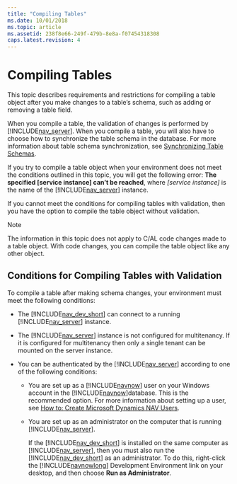 ```yaml
---
title: "Compiling Tables"
ms.date: 10/01/2018
ms.topic: article
ms.assetid: 238f8e66-249f-479b-8e8a-f07454318308
caps.latest.revision: 4
---
```

# Compiling Tables
This topic describes requirements and restrictions for compiling a table object after you make changes to a table’s schema, such as adding or removing a table field.  
  
 When you compile a table, the validation of changes is performed by [!INCLUDE[nav_server](includes/nav_server_md.md)]. When you compile a table, you will also have to choose how to synchronize the table schema in the database. For more information about table schema synchronization, see [Synchronizing Table Schemas](Synchronizing-Table-Schemas.md).  
  
 If you try to compile a table object when your environment does not meet the conditions outlined in this topic, you will get the following error: **The specified \[service instance\] can’t be reached**, where *\[service instance\]* is the name of the [!INCLUDE[nav_server](includes/nav_server_md.md)] instance.  
  
 If you cannot meet the conditions for compiling tables with validation, then you have the option to compile the table object without validation.  
  
> [!NOTE]  
>  The information in this topic does not apply to C/AL code changes made to a table object. With code changes, you can compile the table object like any other object.  
  
## Conditions for Compiling Tables with Validation  
 To compile a table after making schema changes, your environment must meet the following conditions:  
  
-   The [!INCLUDE[nav_dev_short](includes/nav_dev_short_md.md)] can connect to a running [!INCLUDE[nav_server](includes/nav_server_md.md)] instance.  
  
-   The [!INCLUDE[nav_server](includes/nav_server_md.md)] instance is not configured for multitenancy. If it is configured for multitenancy then only a single tenant can be mounted on the server instance.  
  
-   You can be authenticated by the [!INCLUDE[nav_server](includes/nav_server_md.md)] according to one of the following conditions:  
  
    -   You are set up as a [!INCLUDE[navnow](includes/navnow_md.md)] user on your Windows account in the [!INCLUDE[navnow](includes/navnow_md.md)]database. This is the recommended option. For more information about setting up a user, see [How to: Create Microsoft Dynamics NAV Users](How-to--Create-Microsoft-Dynamics-NAV-Users.md).  
  
    -   You are set up as an administrator on the computer that is running [!INCLUDE[nav_server](includes/nav_server_md.md)].  
  
         If the [!INCLUDE[nav_dev_short](includes/nav_dev_short_md.md)] is installed on the same computer as [!INCLUDE[nav_server](includes/nav_server_md.md)], then you must also run the [!INCLUDE[nav_dev_short](includes/nav_dev_short_md.md)] as an administrator. To do this, right-click the [!INCLUDE[navnowlong](includes/navnowlong_md.md)] Development Environment link on your desktop, and then choose **Run as Administrator**.
